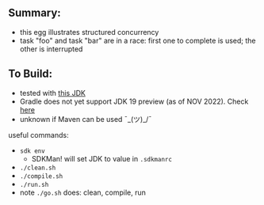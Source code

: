 
Summary:
---------

* this egg illustrates structured concurrency
* task "foo" and task "bar" are in a race: first one to complete is used; the other is interrupted

To Build:
---------

* tested with [this JDK](../JDK.version.md)
* Gradle does not yet support JDK 19 preview (as of NOV 2022). Check [here](https://docs.gradle.org/current/userguide/compatibility.html)
* unknown if Maven can be used ¯\_(ツ)_/¯

useful commands:

* `sdk env`
    - SDKMan! will set JDK to value in `.sdkmanrc`
* `./clean.sh`
* `./compile.sh`
* `./run.sh`
* note `./go.sh` does: clean, compile, run 
